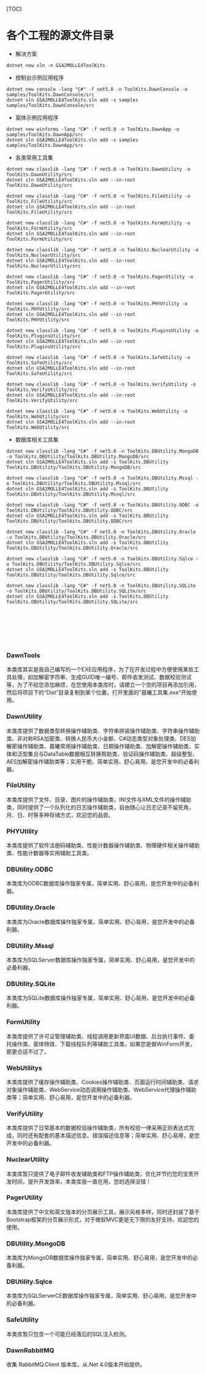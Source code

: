 [TOC]

# 各个工程的源文件目录

- 解决方案
```
dotnet new sln -n GSA2MOLLE4ToolKits
```

- 控制台示例应用程序
```
dotnet new console -lang "C#" -f net5.0 -n ToolKits.DawnConsole -o samples/ToolKits.DawnConsole/src
dotnet sln GSA2MOLLE4ToolKits.sln add -s samples samples/ToolKits.DawnConsole/src
```

- 窗体示例应用程序
```
dotnet new winforms -lang "C#" -f net5.0 -n ToolKits.DawnApp -o samples/ToolKits.DawnApp/src
dotnet sln GSA2MOLLE4ToolKits.sln add -s samples samples/ToolKits.DawnApp/src
```

- 各类常用工具集
```
dotnet new classlib -lang "C#" -f net5.0 -n ToolKits.DawnUtility -o ToolKits.DawnUtility/src
dotnet sln GSA2MOLLE4ToolKits.sln add --in-root ToolKits.DawnUtility/src

dotnet new classlib -lang "C#" -f net5.0 -n ToolKits.FileUtility -o ToolKits.FileUtility/src
dotnet sln GSA2MOLLE4ToolKits.sln add --in-root ToolKits.FileUtility/src

dotnet new classlib -lang "C#" -f net5.0 -n ToolKits.FormUtility -o ToolKits.FormUtility/src
dotnet sln GSA2MOLLE4ToolKits.sln add --in-root ToolKits.FormUtility/src

dotnet new classlib -lang "C#" -f net5.0 -n ToolKits.NuclearUtility -o ToolKits.NuclearUtility/src
dotnet sln GSA2MOLLE4ToolKits.sln add --in-root ToolKits.NuclearUtility/src

dotnet new classlib -lang "C#" -f net5.0 -n ToolKits.PagerUtility -o ToolKits.PagerUtility/src
dotnet sln GSA2MOLLE4ToolKits.sln add --in-root ToolKits.PagerUtility/src

dotnet new classlib -lang "C#" -f net5.0 -n ToolKits.PHYUtility -o ToolKits.PHYUtility/src
dotnet sln GSA2MOLLE4ToolKits.sln add --in-root ToolKits.PHYUtility/src

dotnet new classlib -lang "C#" -f net5.0 -n ToolKits.PluginsUtility -o ToolKits.PluginsUtility/src
dotnet sln GSA2MOLLE4ToolKits.sln add --in-root ToolKits.PluginsUtility/src

dotnet new classlib -lang "C#" -f net5.0 -n ToolKits.SafeUtility -o ToolKits.SafeUtility/src
dotnet sln GSA2MOLLE4ToolKits.sln add --in-root ToolKits.SafeUtility/src

dotnet new classlib -lang "C#" -f net5.0 -n ToolKits.VerifyUtility -o ToolKits.VerifyUtility/src
dotnet sln GSA2MOLLE4ToolKits.sln add --in-root ToolKits.VerifyUtility/src

dotnet new classlib -lang "C#" -f net5.0 -n ToolKits.WebUtility -o ToolKits.WebUtility/src
dotnet sln GSA2MOLLE4ToolKits.sln add --in-root ToolKits.WebUtility/src
```

- 数据库相关工具集
```
dotnet new classlib -lang "C#" -f net5.0 -n ToolKits.DBUtility.MongoDB -o ToolKits.DBUtility/ToolKits.DBUtility.MongoDB/src
dotnet sln GSA2MOLLE4ToolKits.sln add -s ToolKits.DBUtility ToolKits.DBUtility/ToolKits.DBUtility.MongoDB/src

dotnet new classlib -lang "C#" -f net5.0 -n ToolKits.DBUtility.Mssql -o ToolKits.DBUtility/ToolKits.DBUtility.Mssql/src
dotnet sln GSA2MOLLE4ToolKits.sln add -s ToolKits.DBUtility ToolKits.DBUtility/ToolKits.DBUtility.Mssql/src

dotnet new classlib -lang "C#" -f net5.0 -n ToolKits.DBUtility.ODBC -o ToolKits.DBUtility/ToolKits.DBUtility.ODBC/src
dotnet sln GSA2MOLLE4ToolKits.sln add -s ToolKits.DBUtility ToolKits.DBUtility/ToolKits.DBUtility.ODBC/src

dotnet new classlib -lang "C#" -f net5.0 -n ToolKits.DBUtility.Oracle -o ToolKits.DBUtility/ToolKits.DBUtility.Oracle/src
dotnet sln GSA2MOLLE4ToolKits.sln add -s ToolKits.DBUtility ToolKits.DBUtility/ToolKits.DBUtility.Oracle/src

dotnet new classlib -lang "C#" -f net5.0 -n ToolKits.DBUtility.Sqlce -o ToolKits.DBUtility/ToolKits.DBUtility.Sqlce/src
dotnet sln GSA2MOLLE4ToolKits.sln add -s ToolKits.DBUtility ToolKits.DBUtility/ToolKits.DBUtility.Sqlce/src

dotnet new classlib -lang "C#" -f net5.0 -n ToolKits.DBUtility.SQLite -o ToolKits.DBUtility/ToolKits.DBUtility.SQLite/src
dotnet sln GSA2MOLLE4ToolKits.sln add -s ToolKits.DBUtility ToolKits.DBUtility/ToolKits.DBUtility.SQLite/src
```



<br /><br /><br /><br /><br />

### DawnTools

本类库其实是我自己编写的一个EXE应用程序，为了在开发过程中方便使用某些工具处理，如加解密字符串、生成GUID唯一编号、邮件收发测试、数据校验测试等，为了不给您添加麻烦，在您使用本类库时，请建立一个空的项目再添加引用，然后将项目下的“Dist”目录复制到某个位置，打开里面的“晨曦工具集.exe”开始使用。


### DawnUtility

本类库提供了数据类型转换操作辅助类、字符串拼装操作辅助类、字符串操作辅助类、非对称RSA加密类、转换人民币大小金额、C#动态类型对象处理类、DES加解密操作辅助类、晨曦常用操作辅助类、日期操作辅助类、加解密操作辅助类、实体和泛型集合与DataTable数据相互转换帮助类、验证码操作辅助类、超级整型、AES加解密操作辅助类等；实用干脆、简单实用、舒心易用，是您开发中的必备利器。


### FileUtility
本类库提供了文件、目录、图片的操作辅助类，INI文件与XML文件的操作辅助类，同时提供了一个队列化的日志操作辅助类，自由随心让日志记录不留死角，月、日、时等多种存储方式，欢迎您的品尝。


### PHYUtility

本类库提供了软件注册码辅助类、性能计数器操作辅助类、物理硬件相关操作辅助类、性能计数器等实用辅助工具类。


### DBUtility.ODBC

本类库为ODBC数据库操作独家专属，简单实用、舒心易用，是您开发中的必备利器。

### DBUtility.Oracle

本类库为Oracle数据库操作独家专属，简单实用、舒心易用，是您开发中的必备利器。


### DBUtility.Mssql

本类库为SQLServer数据库操作独家专属，简单实用、舒心易用，是您开发中的必备利器。


### DBUtility.SQLite

本类库为SQLite数据库操作独家专属，简单实用、舒心易用，是您开发中的必备利器。


### FormUtility

本类库提供了许可证管理辅助类、线程调用更新界面UI数据、后台执行事件、委托操作类、窗体特效、下载线程队列等辅助工具类，如果您是做WinForm开发，那更合适不过了。


### WebUtilitys

本类库提供了缓存操作辅助类、Cookies操作辅助类、页面运行时间辅助类、请求对象操作辅助类、WebService动态调用操作辅助类、WebService代理操作辅助类等；简单实用、舒心易用，是您开发中的必备利器。


### VerifyUtility

本类库提供了日常基本的数据校验操作辅助类，所有校验一律采用正则表达式完成，同时还有配套的基本描述信息、错误描述信息等；简单实用、舒心易用，是您开发中的必备利器。


### NuclearUtility

本类库暂只提供了电子邮件收发辅助类和FTP操作辅助类，优化并节约您的宝贵开发时间，提升开发效率，本类库我一直在用，您的选择没错！


### PagerUtility

本类库提供了中文和英文版本的分页展示工具，展示风格多样，同时还封装了基于Bootstrap框架的分页展示形式，对于微软MVC更是无下限的友好支持，欢迎您的使用。


### DBUtility.MongoDB

本类库为MongoDB数据库操作独家专属，简单实用、舒心易用，是您开发中的必备利器。


### DBUtility.Sqlce

本类库为SQLServerCE数据库操作独家专属，简单实用、舒心易用，是您开发中的必备利器。


### SafeUtility

本类库暂只包含一个可能已经落后的SQL注入检测。


### DawnRabbitMQ

收集 RabbitMQ.Client 版本库，从.Net 4.0版本开始提供。
